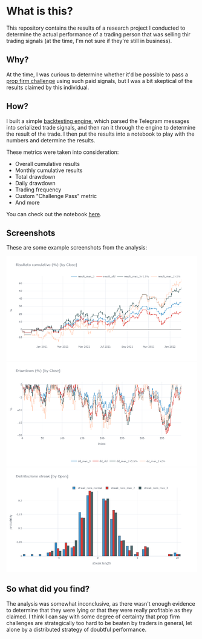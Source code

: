 # What is this?

This repository contains the results of a research project I conducted to determine the actual performance of a trading person that was selling thir trading signals (at the time, I'm not sure if they're still in business).

## Why?

At the time, I was curious to determine whether it'd be possible to pass a [prop firm challenge](https://www.investopedia.com/terms/p/proprietarytrading.asp) using such paid signals, but I was a bit skeptical of the results claimed by this individual.

## How?

I built a simple [backtesting engine](https://github.com/965311532/signals-backtesting), which parsed the Telegram messages into serialized trade signals, and then ran it through the engine to determine the result of the trade. I then put the results into a notebook to play with the numbers and determine the results.

These metrics were taken into consideration:
- Overall cumulative results
- Monthly cumulative results
- Total drawdown
- Daily drawdown
- Trading frequency
- Custom "Challenge Pass" metric
- And more

You can check out the notebook [here](https://nbviewer.org/github/965311532/backtesting-results/blob/master/backtesting-results.ipynb?flush-cache=True).

## Screenshots

These are some example screenshots from the analysis:

![Cumulative Result Example](data/cumres-eg.png)
![Drawdown Example](data/dd-eg.png)
![Streak Distribution Example](data/streak-dist.png)

## So what did you find?

The analysis was somewhat inconclusive, as there wasn't enough evidence to determine that they were lying or that they were really profitable as they claimed. I think I can say with some degree of certainty that prop firm challenges are strategically too hard to be beaten by traders in general, let alone by a distributed strategy of doubtful performance.
